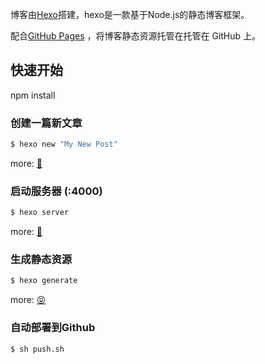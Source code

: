 
博客由[Hexo](https://hexo.io/)搭建，hexo是一款基于Node.js的静态博客框架。

配合[GitHub Pages](https://pages.github.com/)
，将博客静态资源托管在托管在 GitHub 上。

## 快速开始
npm install


### 创建一篇新文章

``` bash
$ hexo new "My New Post"
```

more: [🐳](https://hexo.io/zh-cn/docs/writing.html)

### 启动服务器 (:4000)

``` bash
$ hexo server
```

more: [🐹](https://hexo.io/zh-cn/docs/server.html)

### 生成静态资源

``` bash
$ hexo generate
```

more: [😝](https://hexo.io/zh-cn/docs/generating.html)

### 自动部署到Github

``` bash
$ sh push.sh
```
